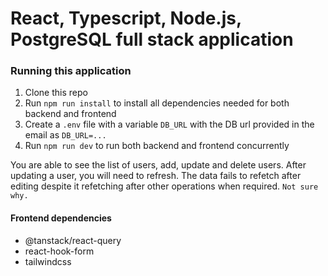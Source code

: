 # React, Typescript, Node.js, PostgreSQL full stack application

### Running this application

1. Clone this repo
2. Run `npm run install` to install all dependencies needed for both backend and frontend
3. Create a `.env` file with a variable `DB_URL` with the DB url provided in the email as `DB_URL=...`
4. Run `npm run dev` to run both backend and frontend concurrently

You are able to see the list of users, add, update and delete users. After updating a user, you will need to refresh. The data fails to refetch after editing despite it refetching after other operations when required. `Not sure why.`

#### Frontend dependencies

-   @tanstack/react-query
-   react-hook-form
-   tailwindcss
